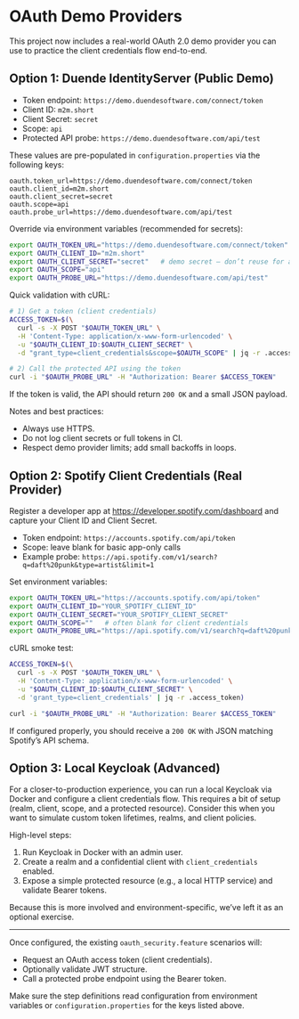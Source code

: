 # OAuth Demo Providers

This project now includes a real-world OAuth 2.0 demo provider you can use to practice the client credentials flow end-to-end.

## Option 1: Duende IdentityServer (Public Demo)

- Token endpoint: `https://demo.duendesoftware.com/connect/token`
- Client ID: `m2m.short`
- Client Secret: `secret`
- Scope: `api`
- Protected API probe: `https://demo.duendesoftware.com/api/test`

These values are pre-populated in `configuration.properties` via the following keys:

```
oauth.token_url=https://demo.duendesoftware.com/connect/token
oauth.client_id=m2m.short
oauth.client_secret=secret
oauth.scope=api
oauth.probe_url=https://demo.duendesoftware.com/api/test
```

Override via environment variables (recommended for secrets):

```zsh
export OAUTH_TOKEN_URL="https://demo.duendesoftware.com/connect/token"
export OAUTH_CLIENT_ID="m2m.short"
export OAUTH_CLIENT_SECRET="secret"   # demo secret – don’t reuse for anything else
export OAUTH_SCOPE="api"
export OAUTH_PROBE_URL="https://demo.duendesoftware.com/api/test"
```

Quick validation with cURL:

```zsh
# 1) Get a token (client credentials)
ACCESS_TOKEN=$(\
  curl -s -X POST "$OAUTH_TOKEN_URL" \
  -H 'Content-Type: application/x-www-form-urlencoded' \
  -u "$OAUTH_CLIENT_ID:$OAUTH_CLIENT_SECRET" \
  -d "grant_type=client_credentials&scope=$OAUTH_SCOPE" | jq -r .access_token)

# 2) Call the protected API using the token
curl -i "$OAUTH_PROBE_URL" -H "Authorization: Bearer $ACCESS_TOKEN"
```

If the token is valid, the API should return `200 OK` and a small JSON payload.

Notes and best practices:
- Always use HTTPS.
- Do not log client secrets or full tokens in CI.
- Respect demo provider limits; add small backoffs in loops.

## Option 2: Spotify Client Credentials (Real Provider)

Register a developer app at https://developer.spotify.com/dashboard and capture your Client ID and Client Secret.

- Token endpoint: `https://accounts.spotify.com/api/token`
- Scope: leave blank for basic app-only calls
- Example probe: `https://api.spotify.com/v1/search?q=daft%20punk&type=artist&limit=1`

Set environment variables:

```zsh
export OAUTH_TOKEN_URL="https://accounts.spotify.com/api/token"
export OAUTH_CLIENT_ID="YOUR_SPOTIFY_CLIENT_ID"
export OAUTH_CLIENT_SECRET="YOUR_SPOTIFY_CLIENT_SECRET"
export OAUTH_SCOPE=""   # often blank for client credentials
export OAUTH_PROBE_URL="https://api.spotify.com/v1/search?q=daft%20punk&type=artist&limit=1"
```

cURL smoke test:

```zsh
ACCESS_TOKEN=$(\
  curl -s -X POST "$OAUTH_TOKEN_URL" \
  -H 'Content-Type: application/x-www-form-urlencoded' \
  -u "$OAUTH_CLIENT_ID:$OAUTH_CLIENT_SECRET" \
  -d 'grant_type=client_credentials' | jq -r .access_token)

curl -i "$OAUTH_PROBE_URL" -H "Authorization: Bearer $ACCESS_TOKEN"
```

If configured properly, you should receive a `200 OK` with JSON matching Spotify’s API schema.

## Option 3: Local Keycloak (Advanced)

For a closer-to-production experience, you can run a local Keycloak via Docker and configure a client credentials flow. This requires a bit of setup (realm, client, scope, and a protected resource). Consider this when you want to simulate custom token lifetimes, realms, and client policies.

High-level steps:
1. Run Keycloak in Docker with an admin user.
2. Create a realm and a confidential client with `client_credentials` enabled.
3. Expose a simple protected resource (e.g., a local HTTP service) and validate Bearer tokens.

Because this is more involved and environment-specific, we’ve left it as an optional exercise.

---

Once configured, the existing `oauth_security.feature` scenarios will:
- Request an OAuth access token (client credentials).
- Optionally validate JWT structure.
- Call a protected probe endpoint using the Bearer token.

Make sure the step definitions read configuration from environment variables or `configuration.properties` for the keys listed above.
